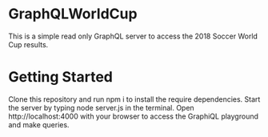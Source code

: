 # GraphQLWorldCup
This is a simple read only GraphQL server to access the 2018 Soccer World Cup results.

# Getting Started
Clone this repository and run npm i to install the require dependencies.
Start the server by typing node server.js in the terminal.
Open http://localhost:4000 with your browser to access the GraphiQL playground and make queries.

